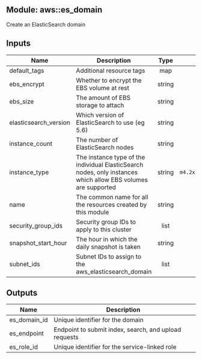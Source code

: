 ## Module: aws::es_domain

Create an ElasticSearch domain


## Inputs

| Name | Description | Type | Default | Required |
|------|-------------|:----:|:-----:|:-----:|
| default_tags | Additional resource tags | map | `<map>` | no |
| ebs_encrypt | Whether to encrypt the EBS volume at rest | string | - | yes |
| ebs_size | The amount of EBS storage to attach | string | `32` | no |
| elasticsearch_version | Which version of ElasticSearch to use (eg 5.6) | string | `5.6` | no |
| instance_count | The number of ElasticSearch nodes | string | `3` | no |
| instance_type | The instance type of the individual ElasticSearch nodes, only instances which allow EBS volumes are supported | string | `m4.2xlarge.elasticsearch` | no |
| name | The common name for all the resources created by this module | string | - | yes |
| security_group_ids | Security group IDs to apply to this cluster | list | - | yes |
| snapshot_start_hour | The hour in which the daily snapshot is taken | string | `1` | no |
| subnet_ids | Subnet IDs to assign to the aws_elasticsearch_domain | list | `<list>` | no |

## Outputs

| Name | Description |
|------|-------------|
| es_domain_id | Unique identifier for the domain |
| es_endpoint | Endpoint to submit index, search, and upload requests |
| es_role_id | Unique identifier for the service-linked role |

